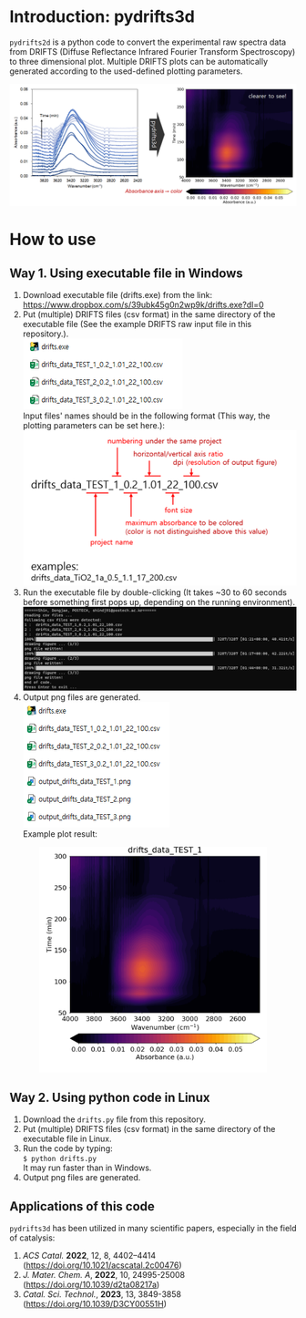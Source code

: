 # Introduction: pydrifts3d
`pydrifts2d` is a python code to convert the experimental raw spectra data from DRIFTS (Diffuse Reflectance Infrared Fourier Transform Spectroscopy) to three dimensional plot. Multiple DRIFTS plots can be automatically generated according to the used-defined plotting parameters.  

![schematics](imgs/pydrifts3d_scheme.png)  

# How to use
## Way 1. Using executable file in Windows
1) Download executable file (drifts.exe) from the link:  
https://www.dropbox.com/s/39ubk45g0n2wp9k/drifts.exe?dl=0
2) Put (multiple) DRIFTS files (csv format) in the same directory of the executable file (See the example DRIFTS raw input file in this repository.).  
![initial_state_Windows](imgs/pydrifts3d_windows_initial.png)  
Input files' names should be in the following format (This way, the plotting parameters can be set here.):  
![input_file_format](imgs/pydrifts3d_input_format_small.png)  
4) Run the executable file by double-clicking (It takes ~30 to 60 seconds before something first pops up, depending on the running environment).  
![results_Windows](imgs/pydrifts3d_windows_results.png)  
5) Output png files are generated.  
![final_state_Windows](imgs/pydrifts3d_windows_final.png)  
Example plot result:  
<p align="center"> <img width="400" src="imgs/pydrifts3d_output_example.png" alt="example_output_plot"> </p>  

## Way 2. Using python code in Linux
1) Download the `drifts.py` file from this repository.
2) Put (multiple) DRIFTS files (csv format) in the same directory of the executable file in Linux.
3) Run the code by typing:  
```$ python drifts.py```  
It may run faster than in Windows.
4) Output png files are generated.

## Applications of this code
`pydrifts3d` has been utilized in many scientific papers, especially in the field of catalysis:
1. *ACS Catal.* **2022**, 12, 8, 4402–4414 (https://doi.org/10.1021/acscatal.2c00476)   
2. *J. Mater. Chem. A*, **2022**, 10, 24995-25008 (https://doi.org/10.1039/d2ta08217a)
3. *Catal. Sci. Technol.*, **2023**, 13, 3849-3858 (https://doi.org/10.1039/D3CY00551H)

